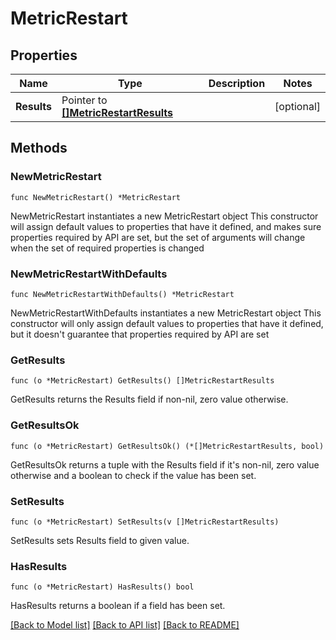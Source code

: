 # MetricRestart

## Properties

Name | Type | Description | Notes
------------ | ------------- | ------------- | -------------
**Results** | Pointer to [**[]MetricRestartResults**](MetricRestartResults.md) |  | [optional] 

## Methods

### NewMetricRestart

`func NewMetricRestart() *MetricRestart`

NewMetricRestart instantiates a new MetricRestart object
This constructor will assign default values to properties that have it defined,
and makes sure properties required by API are set, but the set of arguments
will change when the set of required properties is changed

### NewMetricRestartWithDefaults

`func NewMetricRestartWithDefaults() *MetricRestart`

NewMetricRestartWithDefaults instantiates a new MetricRestart object
This constructor will only assign default values to properties that have it defined,
but it doesn't guarantee that properties required by API are set

### GetResults

`func (o *MetricRestart) GetResults() []MetricRestartResults`

GetResults returns the Results field if non-nil, zero value otherwise.

### GetResultsOk

`func (o *MetricRestart) GetResultsOk() (*[]MetricRestartResults, bool)`

GetResultsOk returns a tuple with the Results field if it's non-nil, zero value otherwise
and a boolean to check if the value has been set.

### SetResults

`func (o *MetricRestart) SetResults(v []MetricRestartResults)`

SetResults sets Results field to given value.

### HasResults

`func (o *MetricRestart) HasResults() bool`

HasResults returns a boolean if a field has been set.


[[Back to Model list]](../README.md#documentation-for-models) [[Back to API list]](../README.md#documentation-for-api-endpoints) [[Back to README]](../README.md)



